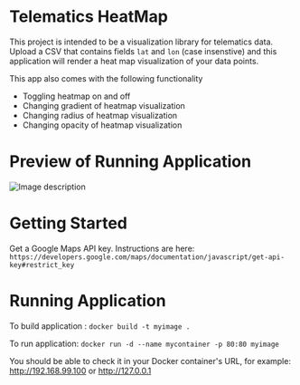 # Telematics HeatMap
This project is intended to be a visualization library for telematics data. Upload a CSV that contains fields `lat` and `lon` (case insenstive) and this application will render a heat map visualization of your data points. 

This app also comes with the following functionality
- Toggling heatmap on and off
- Changing gradient of heatmap visualization
- Changing radius of heatmap visualization
- Changing opacity of heatmap visualization

# Preview of Running Application

![Image description](sample.png)

# Getting Started

Get a Google Maps API key. Instructions are here: `https://developers.google.com/maps/documentation/javascript/get-api-key#restrict_key`

# Running Application 

To build application : `docker build -t myimage .`

To run application: `docker run -d --name mycontainer -p 80:80 myimage`

You should be able to check it in your Docker container's URL, for example: http://192.168.99.100 or http://127.0.0.1

